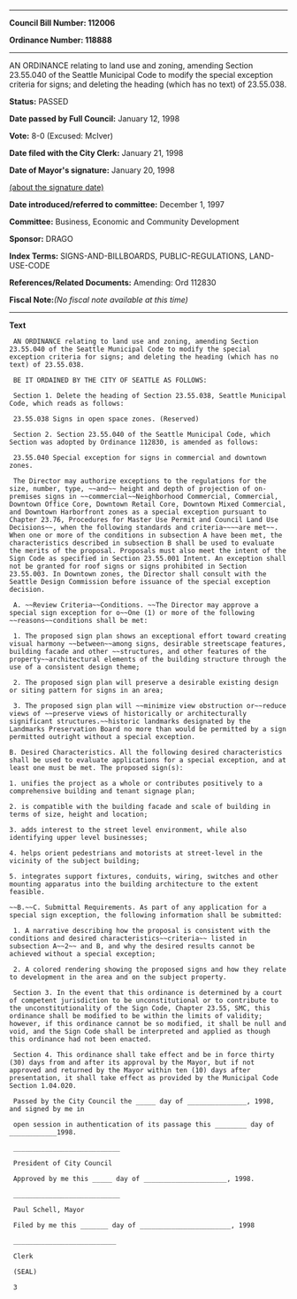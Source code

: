 

********

**Council Bill Number: 112006**
   
**Ordinance Number: 118888**
********

 AN ORDINANCE relating to land use and zoning, amending Section 23.55.040 of the Seattle Municipal Code to modify the special exception criteria for signs; and deleting the heading (which has no text) of 23.55.038.

**Status:** PASSED
   
**Date passed by Full Council:** January 12, 1998
   
**Vote:** 8-0 (Excused: McIver)
   
**Date filed with the City Clerk:** January 21, 1998
   
**Date of Mayor's signature:** January 20, 1998
   
[(about the signature date)](/~public/approvaldate.htm)
   
   
   
**Date introduced/referred to committee:** December 1, 1997
   
**Committee:** Business, Economic and Community Development
   
**Sponsor:** DRAGO
   
   
**Index Terms:** SIGNS-AND-BILLBOARDS, PUBLIC-REGULATIONS, LAND-USE-CODE

**References/Related Documents:** Amending: Ord 112830

**Fiscal Note:**_(No fiscal note available at this time)_

********

**Text**
   
```
 AN ORDINANCE relating to land use and zoning, amending Section 23.55.040 of the Seattle Municipal Code to modify the special exception criteria for signs; and deleting the heading (which has no text) of 23.55.038.

 BE IT ORDAINED BY THE CITY OF SEATTLE AS FOLLOWS:

 Section 1. Delete the heading of Section 23.55.038, Seattle Municipal Code, which reads as follows:

 23.55.038 Signs in open space zones. (Reserved)

 Section 2. Section 23.55.040 of the Seattle Municipal Code, which Section was adopted by Ordinance 112830, is amended as follows:

 23.55.040 Special exception for signs in commercial and downtown  zones.

 The Director may authorize exceptions to the regulations for the size, number, type, ~~and~~ height and depth of projection of on-premises signs in ~~commercial~~Neighborhood Commercial, Commercial, Downtown Office Core, Downtown Retail Core, Downtown Mixed Commercial, and Downtown Harborfront zones as a special exception pursuant to Chapter 23.76, Procedures for Master Use Permit and Council Land Use Decisions~~, when the following standards and criteria~~~~are met~~. When one or more of the conditions in subsection A have been met, the characteristics described in subsection B shall be used to evaluate the merits of the proposal. Proposals must also meet the intent of the Sign Code as specified in Section 23.55.001 Intent. An exception shall not be granted for roof signs or signs prohibited in Section 23.55.003. In Downtown zones, the Director shall consult with the Seattle Design Commission before issuance of the special exception decision.

 A. ~~Review Criteria~~Conditions. ~~The Director may approve a special sign exception for o~~One (1) or more of the following ~~reasons~~conditions shall be met:

 1. The proposed sign plan shows an exceptional effort toward creating visual harmony ~~between~~among signs, desirable streetscape features, building facade and other ~~structures, and other features of the property~~architectural elements of the building structure through the use of a consistent design theme;

 2. The proposed sign plan will preserve a desirable existing design or siting pattern for signs in an area;

 3. The proposed sign plan will ~~minimize view obstruction or~~reduce views of ~~preserve views of historically or architecturally significant structures.~~historic landmarks designated by the Landmarks Preservation Board no more than would be permitted by a sign permitted outright without a special exception.

B. Desired Characteristics. All the following desired characteristics shall be used to evaluate applications for a special exception, and at least one must be met. The proposed sign(s):

1. unifies the project as a whole or contributes positively to a comprehensive building and tenant signage plan;

2. is compatible with the building facade and scale of building in terms of size, height and location;

3. adds interest to the street level environment, while also identifying upper level businesses;

4. helps orient pedestrians and motorists at street-level in the vicinity of the subject building;

5. integrates support fixtures, conduits, wiring, switches and other mounting apparatus into the building architecture to the extent feasible.

~~B.~~C. Submittal Requirements. As part of any application for a special sign exception, the following information shall be submitted:

 1. A narrative describing how the proposal is consistent with the conditions and desired characteristics~~criteria~~ listed in subsection A~~2~~ and B, and why the desired results cannot be achieved without a special exception;

 2. A colored rendering showing the proposed signs and how they relate to development in the area and on the subject property.

 Section 3. In the event that this ordinance is determined by a court of competent jurisdiction to be unconstitutional or to contribute to the unconstitutionality of the Sign Code, Chapter 23.55, SMC, this ordinance shall be modified to be within the limits of validity; however, if this ordinance cannot be so modified, it shall be null and void, and the Sign Code shall be interpreted and applied as though this ordinance had not been enacted.

 Section 4. This ordinance shall take effect and be in force thirty (30) days from and after its approval by the Mayor, but if not approved and returned by the Mayor within ten (10) days after presentation, it shall take effect as provided by the Municipal Code Section 1.04.020.

 Passed by the City Council the _____ day of _______________, 1998, and signed by me in

 open session in authentication of its passage this ________ day of ____________1998.

 ___________________________

 President of City Council

 Approved by me this _____ day of _____________________, 1998.

 ___________________________

 Paul Schell, Mayor

 Filed by me this _______ day of _______________________, 1998

 __________________________

 Clerk

 (SEAL)

 3

```
